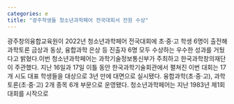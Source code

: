 ```yaml
---
categories: e
title: "광주학생들 청소년과학페어 전국대회서 전원 수상"
---
```

광주창의융합교육원이 2022년 청소년과학페어 전국대회에 초·중·고 학생 6명이 출전해 과학토론 금상과 동상, 융합과학 은상 등 진출자 6명 모두 수상하는 우수한 성과를 거뒀다고 밝혔다.이번 청소년과학페어는 과학기술정보통신부가 주최하고 한국과학창의재단이 주관했다. 지난 16일과 17일 이틀 동안 한국과학기술회관에서 펼쳐진 이번 대회는 17개 시도 대표 학생들을 대상으로 3년 만에 대면으로 실시됐다. 융합과학(초·중·고), 과학토론(초·중·고) 2개 종목 6개 부문으로 운영됐다. 청소년과학페어는 지난 1983년 제1회 대회를 시작으로
